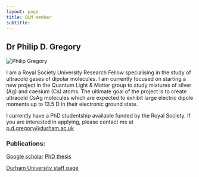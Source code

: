 ```yaml
---
layout: page
title: QLM member
subtitle:
---
```


## Dr Philip D. Gregory
<img src="{{ site.url }}{{ site.baseurl }}/members/current/gregory/img/gregory.jpg" alt="Philip Gregory"/>

I am a Royal Society University Research Fellow specialising in the study of ultracold gases of dipolar molecules. I am currently focused on starting a new project in the Quantum Light & Matter group to study mixtures of silver (Ag) and caesium (Cs) atoms. The ultimate goal of the project is to create ultracold CsAg molecules which are expected to exhibit large electric dipole moments up to 13.5 D in their electronic ground state.  

I currently have a PhD studentship available funded by the Royal Society. If you are interested in applying, please contact me at [p.d.gregory@durham.ac.uk](p.d.gregory@durham.ac.uk)

### Publications:
[Google scholar](https://scholar.google.co.uk/citations?hl=en&user=lI9XargAAAAJ&view_op=list_works&sortby=pubdate)
[PhD thesis](http://etheses.dur.ac.uk/12484/)

[Durham University staff page](https://www.durham.ac.uk/staff/p-d-gregory/)



